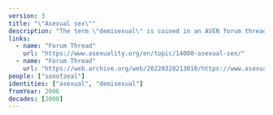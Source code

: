 ```yaml
---
version: 3
title: "\"Asexual sex\""
description: "The term \"demisexual\" is coined in an AVEN forum thread"
links:
  - name: "Forum Thread"
    url: "https://www.asexuality.org/en/topic/14000-asexual-sex/"
  - name: "Forum Thread"
    url: "https://web.archive.org/web/20220328213010/https://www.asexuality.org/en/topic/14000-asexual-sex/"
people: ["sonofzeal"]
identities: ["asexual", "demisexual"]
fromYear: 2006
decades: [2000]
---
```

